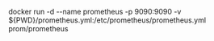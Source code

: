 docker run -d --name prometheus -p 9090:9090 -v ${PWD}/prometheus.yml:/etc/prometheus/prometheus.yml prom/prometheus
